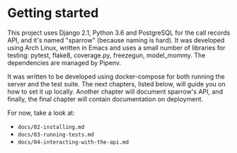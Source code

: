 Getting started
===================

This project uses Django 2.1, Python 3.6 and PostgreSQL for the call
records API, and it's named "sparrow" (because naming is hard). It was
developed using Arch Linux, written in Emacs and uses a small number
of libraries for testing: pytest, flake8, coverage.py, freezegun,
model_mommy. The dependencies are managed by Pipenv.

It was written to be developed using docker-compose for both running
the server and the test suite. The next chapters, listed below, will
guide you on how to set it up locally.  Another chapter will document
sparrow's API, and finally, the final chapter will contain
documentation on deployment.

For now, take a look at:
- `docs/02-installing.md`
- `docs/03-running-tests.md`
- `docs/04-interacting-with-the-api.md`
